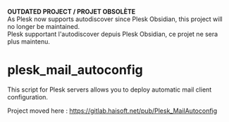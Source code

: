 **OUTDATED PROJECT / PROJET OBSOLÈTE**\
As Plesk now supports autodiscover since Plesk Obsidian, this project will no longer be maintained.\
Plesk supportant l'autodiscover depuis Plesk Obsidian, ce projet ne sera plus maintenu.

# plesk_mail_autoconfig

This script for Plesk servers allows you to deploy automatic mail client configuration.

Project moved here : https://gitlab.haisoft.net/pub/Plesk_MailAutoconfig
